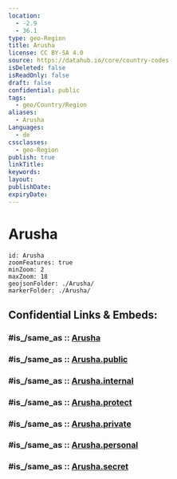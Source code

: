 ```yaml
---
location:
  - -2.9
  - 36.1
type: geo-Region
title: Arusha
license: CC BY-SA 4.0
source: https://datahub.io/core/country-codes
isDeleted: false
isReadOnly: false
draft: false
confidential: public
tags:
  - geo/Country/Region
aliases:
  - Arusha
Languages:
  - de
cssclasses:
  - geo-Region
publish: true
linkTitle:
keywords:
layout:
publishDate:
expiryDate:
---
```


# Arusha

```leaflet
id: Arusha
zoomFeatures: true 
minZoom: 2 
maxZoom: 18
geojsonFolder: ./Arusha/
markerFolder: ./Arusha/
```


## Confidential Links & Embeds: 

### #is_/same_as :: [Arusha](/_Standards/Earth/Continent/Africa/Africa~East/Tanzania/regions~Tanzania/Arusha.md) 

### #is_/same_as :: [Arusha.public](/_public/Earth/Continent/Africa/Africa~East/Tanzania/regions~Tanzania/Arusha.public.md) 

### #is_/same_as :: [Arusha.internal](/_internal/Earth/Continent/Africa/Africa~East/Tanzania/regions~Tanzania/Arusha.internal.md) 

### #is_/same_as :: [Arusha.protect](/_protect/Earth/Continent/Africa/Africa~East/Tanzania/regions~Tanzania/Arusha.protect.md) 

### #is_/same_as :: [Arusha.private](/_private/Earth/Continent/Africa/Africa~East/Tanzania/regions~Tanzania/Arusha.private.md) 

### #is_/same_as :: [Arusha.personal](/_personal/Earth/Continent/Africa/Africa~East/Tanzania/regions~Tanzania/Arusha.personal.md) 

### #is_/same_as :: [Arusha.secret](/_secret/Earth/Continent/Africa/Africa~East/Tanzania/regions~Tanzania/Arusha.secret.md)

